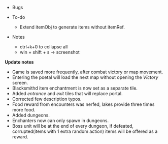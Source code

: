 - Bugs


- To-do
    - Extend itemObj to generate items without itemRef.

- Notes
    - ctrl+k+0 to collapse all
    - win + shift + s -> screenshot

**Update notes**
- Game is saved more frequently, after combat victory or map movement.
- Entering the poetal will load the next map without opening the *Victory* screen.
- Blacksmithd item enchantment is now set as a separate tile.
- Added *entrance* and *exit* tiles that will replace portal.
- Corrected few description typos.
- Food reward from encounters was nerfed, lakes provide three times more food.
- Added dungeons.
- Enchanters now can only spawn in dungeons.
- Boss unit will be at the end of every dungeon, if defeated, corrupted(items with 1 extra random action) items will be offered as a reward.